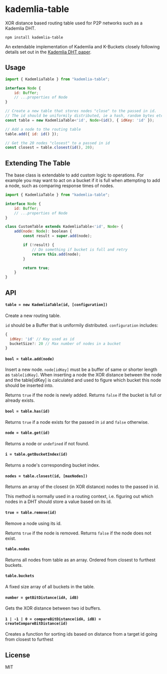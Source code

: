 # kademlia-table

XOR distance based routing table used for P2P networks such as a Kademlia DHT.

```
npm install kademlia-table
```

An extendable implementation of Kademlia and K-Buckets closely following details set out in the [Kademlia DHT paper](https://pdos.csail.mit.edu/~petar/papers/maymounkov-kademlia-lncs.pdf).

## Usage

```js
import { KademliaTable } from "kademlia-table";

interface Node {
	id: Buffer;
	// ...properties of Node
}

// Create a new table that stores nodes "close" to the passed in id.
// The id should be uniformily distributed, ie a hash, random bytes etc.
const table = new KademliaTable<'id', Node>(id(), { idKey: 'id' });

// Add a node to the routing table
table.add({ id: id() });

// Get the 20 nodes "closest" to a passed in id
const closest = table.closest(id(), 20);
```

## Extending The Table

The base class is extendable to add custom logic to operations. For example you may want to act on a bucket if it is full when attempting to add a node, such as comparing response times of nodes.

```js
import { KademliaTable } from "kademlia-table";

interface Node {
	id: Buffer;
	// ...properties of Node
}

class CustomTable extends KademliaTable<'id', Node> {
	add(node: Node): boolean {
		const result = super.add(node);

		if (!result) {
			// Do something if bucket is full and retry
			return this.add(node);
		}

		return true;
	}
}
```

## API

#### `table = new KademliaTable(id, [configuration])`

Create a new routing table.

`id` should be a Buffer that is uniformily distributed. `configuration` includes:

```js
{
  idKey: 'id' // Key used as id
  bucketSize?: 20 // Max number of nodes in a bucket
}
```

#### `bool = table.add(node)`

Insert a new node. `node[idKey]` must be a buffer of same or shorter length as `table[idKey]`.
When inserting a node the XOR distance between the node and the table[idKey] is
calculated and used to figure which bucket this node should be inserted into.

Returns `true` if the node is newly added.
Returns `false` if the bucket is full or already exists.

#### `bool = table.has(id)`

Returns `true` if a node exists for the passed in `id` and `false` otherwise.

#### `node = table.get(id)`

Returns a node or `undefined` if not found.

#### `i = table.getBucketIndex(id)`

Returns a node's corresponding bucket index.

#### `nodes = table.closest(id, [maxNodes])`

Returns an array of the closest (in XOR distance) nodes to the passed in id.

This method is normally used in a routing context, i.e. figuring out which nodes
in a DHT should store a value based on its id.

#### `true = table.remove(id)`

Remove a node using its id.

Returns `true` if the node is removed.
Returns `false` if the node does not exist.

#### `table.nodes`

Returns all nodes from table as an array. Ordered from closest to furthest buckets.

#### `table.buckets`

A fixed size array of all buckets in the table.

#### `number = getBitDistance(idA, idB)`

Gets the XOR distance between two id buffers.

#### `1 | -1 | 0 = compareBitDistance(idA, idB) = createCompareBitDistance(id)`

Creates a function for sorting ids based on distance from a target id going from closest to furthest

## License

MIT
